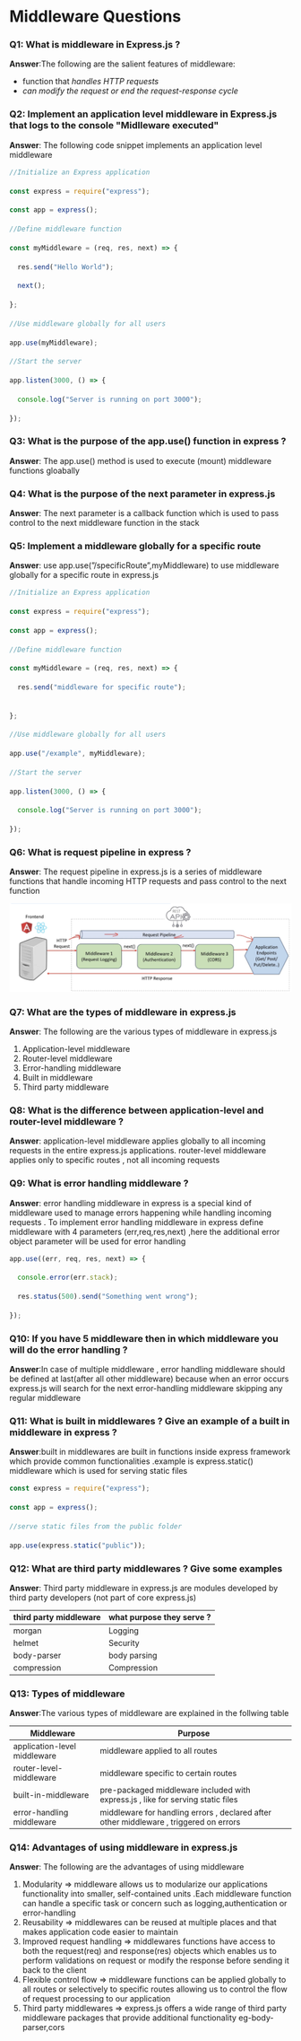 # Middleware Questions

### Q1: What is middleware in Express.js ? 

**Answer**:The following are the salient features of middleware:

- function that *handles HTTP requests*
- *can modify the request or end the request-response cycle*

### Q2:  Implement an application level middleware in Express.js that logs to the console "Midlleware executed"

**Answer**: The following code snippet implements an application level middleware 

```javascript
//Initialize an Express application

const express = require("express");

const app = express();

//Define middleware function

const myMiddleware = (req, res, next) => {

  res.send("Hello World");

  next();

};

//Use middleware globally for all users

app.use(myMiddleware);

//Start the server

app.listen(3000, () => {

  console.log("Server is running on port 3000");

});
```

### Q3: What is the purpose of the app.use() function in express ? 

**Answer**: The app.use() method is used to execute (mount) middleware functions gloabally 

### Q4: What is the purpose of the next parameter in express.js 

**Answer**: The next parameter is a callback function which is used to pass control to the next middleware function in the stack 

### Q5: Implement a  middleware globally for a specific route 

**Answer**: use app.use(”/specificRoute”,myMiddleware) to use middleware globally for a specific route in express.js

```javascript
//Initialize an Express application

const express = require("express");

const app = express();

//Define middleware function

const myMiddleware = (req, res, next) => {

  res.send("middleware for specific route");

  
};

//Use middleware globally for all users

app.use("/example", myMiddleware);

//Start the server

app.listen(3000, () => {

  console.log("Server is running on port 3000");

});
```

### Q6: What is request pipeline in express ? 

**Answer**: The request pipeline in express.js is a series of middleware functions that handle incoming HTTP requests and pass control to the next function 

![request-pipeline](../assets/request-pipeline.png)

### Q7: What are the types of middleware in express.js 

**Answer**: The following are the various types of middleware in express.js

1. Application-level middleware
2. Router-level middleware
3. Error-handling middleware
4. Built in middleware
5. Third party middleware

### Q8: What is the difference between application-level and router-level middleware ? 

**Answer**: application-level middleware applies globally to all incoming requests in the entire express.js applications. router-level middleware applies only to specific routes , not all incoming requests

### Q9: What is error handling middleware ? 

**Answer**: error handling middleware in express is a special kind of middleware used to manage errors happening while handling incoming requests . To implement error handling middleware in express define middleware with 4 parameters (err,req,res,next) ,here the additional error object parameter will be used for error handling 

```javascript
app.use((err, req, res, next) => {

  console.error(err.stack);

  res.status(500).send("Something went wrong");

});
```

### Q10: If you have 5 middleware then in which middleware you will do the error handling ? 

**Answer**:In case of multiple middleware , error handling middleware should be defined at last(after all other middleware) because when an error occurs express.js will search for the next error-handling middleware skipping any regular middleware  

### Q11: What is built in middlewares  ? Give an example of a built in middleware in express ? 

**Answer**:built in middlewares are built in functions inside express framework which provide common functionalities .example is express.static() middleware which is used for serving static files 

```javascript
const express = require("express");

const app = express();

//serve static files from the public folder

app.use(express.static("public"));
```

### Q12: What are third party middlewares ? Give some examples 

**Answer**: Third party middleware in express.js are modules developed by third party developers (not part of core express.js) 

| third party middleware | what purpose they serve ? |
| ---------------------- | ------------------------- |
| morgan                 | Logging                   |
| helmet                 | Security                  |
| body-parser            | body parsing              |
| compression            | Compression               |

### Q13: Types of middleware 

**Answer**:The various types of middleware are explained in the follwing table 

| Middleware                   | Purpose                                                      |
| ---------------------------- | ------------------------------------------------------------ |
| application-level middleware | middleware applied to all routes                             |
| router-level-middleware      | middleware specific to certain routes                        |
| built-in-middleware          | pre-packaged middleware included with express.js , like for serving static files |
| error-handling middleware    | middleware for handling errors , declared after other middleware , triggered on errors |

 

### Q14: Advantages of using middleware in express.js 

**Answer**: The following are the advantages of using middleware 

1. Modularity ⇒ middleware allows us to modularize our applications functionality into smaller, self-contained units .Each middleware function can handle a specific task or concern such as logging,authentication or error-handling
2. Reusability ⇒ middlewares can be reused at multiple places and that makes application code easier to maintain
3. Improved request handling ⇒ middlewares functions have access to both the request(req) and response(res) objects which enables us to perform validations on request or modify the response before sending it back to the client
4. Flexible control flow ⇒ middleware functions can be applied globally to all routes or selectively to specific routes allowing us to control the flow of request processing to our application
5. Third party middlewares ⇒ express.js offers a wide range of third party middleware packages that provide additional functionality eg-body-parser,cors